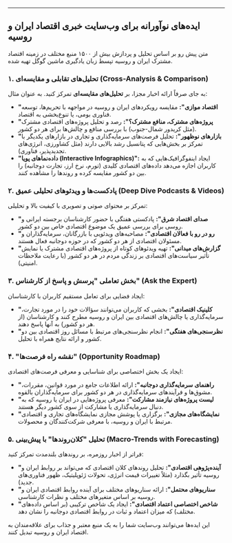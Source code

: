 ---
## ایده‌های نوآورانه برای وب‌سایت خبری اقتصاد ایران و روسیه

متن پیش رو بر اساس تحلیل و پردازش بیش از ۱۵۰۰ منبع مختلف در زمینه اقتصاد مشترک ایران و روسیه تپسط زبان یادگیری ماشین گوگل تهیه شده.
### ۱. تحلیل‌های تقابلی و مقایسه‌ای (Cross-Analysis & Comparison)

به جای صرفاً ارائه اخبار مجزا، بر **تحلیل‌های مقایسه‌ای** تمرکز کنید. به عنوان مثال:

* **"اقتصاد موازی":** مقایسه رویکردهای ایران و روسیه در مواجهه با تحریم‌ها، توسعه فناوری بومی، یا تنوع‌بخشی به اقتصاد.
* **"پروژه‌های مشترک، منافع مشترک؟":** رصد و تحلیل پروژه‌های اقتصادی مشترک (مثل کریدور شمال-جنوب) با بررسی منافع و چالش‌ها برای هر دو کشور.
* **"بازارهای نوظهور":** تحلیل فرصت‌های سرمایه‌گذاری و تجاری در بازارهای یکدیگر با تمرکز بر بخش‌هایی که پتانسیل رشد بالایی دارند (مثل کشاورزی، انرژی‌های تجدیدپذیر، فناوری).
* **"داده‌نماهای پویا (Interactive Infographics)":** ایجاد اینفوگرافیک‌هایی که به کاربران اجازه می‌دهد داده‌های اقتصادی کلیدی (تورم، نرخ ارز، تجارت دوجانبه) را بین دو کشور مقایسه کرده و روندها را مشاهده کنند.

### ۲. پادکست‌ها و ویدئوهای تحلیلی عمیق (Deep Dive Podcasts & Videos)

تمرکز بر محتوای صوتی و تصویری با کیفیت بالا و تحلیلی:

* **"صدای اقتصاد شرق":** پادکستی هفتگی با حضور کارشناسان برجسته ایرانی و روسی برای بررسی عمیق یک موضوع اقتصادی خاص بین دو کشور.
* **"رو در رو با فعالان اقتصادی":** مصاحبه‌های ویدئویی با بازرگانان، سرمایه‌گذاران و مسئولان اقتصادی از هر دو کشور که در حوزه دوجانبه فعال هستند.
* **"گزارش‌های میدانی":** تهیه ویدئوهای کوتاه از پروژه‌های اقتصادی مشترک یا نمایش تأثیر سیاست‌های اقتصادی بر زندگی مردم در هر دو کشور (با رعایت ملاحظات امنیتی).

### ۳. بخش تعاملی "پرسش و پاسخ از کارشناس" (Ask the Expert)

ایجاد فضایی برای تعامل مستقیم کاربران با کارشناسان:

* **"کلینیک اقتصادی":** بخشی که کاربران می‌توانند سؤالات خود را در مورد تجارت، سرمایه‌گذاری یا چالش‌های اقتصادی بین ایران و روسیه مطرح کنند و کارشناسان (از هر دو کشور) به آنها پاسخ دهند.
* **"نظرسنجی‌های هفتگی":** انجام نظرسنجی‌های مرتبط با مسائل روز اقتصادی بین دو کشور و ارائه نتایج همراه با تحلیل.

### ۴. "نقشه راه فرصت‌ها" (Opportunity Roadmap)

ایجاد یک بخش اختصاصی برای شناسایی و معرفی فرصت‌های اقتصادی:

* **"راهنمای سرمایه‌گذاری دوجانبه":** ارائه اطلاعات جامع در مورد قوانین، مقررات، مشوق‌ها و فرآیندهای سرمایه‌گذاری در هر دو کشور برای سرمایه‌گذاران بالقوه.
* **"لیست پروژه‌های نیازمند مشارکت":** معرفی پروژه‌هایی در ایران یا روسیه که به دنبال سرمایه‌گذاری یا مشارکت از سوی کشور دیگر هستند.
* **"نمایشگاه‌های مجازی":** برگزاری یا پوشش مجازی نمایشگاه‌های تجاری و اقتصادی مرتبط با ایران و روسیه، با معرفی شرکت‌کنندگان و محصولات.

### ۵. تحلیل "کلان‌روندها" با پیش‌بینی (Macro-Trends with Forecasting)

فراتر از اخبار روزمره، بر روندهای بلندمدت تمرکز کنید:

* **"آینده‌پژوهی اقتصادی":** تحلیل روندهای کلان اقتصادی که می‌تواند بر روابط ایران و روسیه تأثیر بگذارد (مثلاً تغییرات قیمت انرژی، تحولات ژئوپلیتیک، ظهور فناوری‌های جدید).
* **"سناریوهای محتمل":** ارائه سناریوهای مختلف برای آینده روابط اقتصادی ایران و روسیه بر اساس متغیرهای مختلف و نظرات کارشناسی.
* **"شاخص اختصاصی اعتماد اقتصادی":** ایجاد یک شاخص ترکیبی (بر اساس داده‌های مختلف) که میزان اعتماد و ثبات در روابط اقتصادی دوجانبه را نشان دهد.

این ایده‌ها می‌توانند وب‌سایت شما را به یک منبع معتبر و جذاب برای علاقه‌مندان به اقتصاد ایران و روسیه تبدیل کنند.
